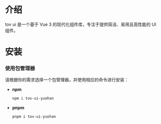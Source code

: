 # 介绍

tov ui 是一个基于 Vue 3 的现代化组件库，专注于提供简洁、易用且高性能的 UI 组件。

# 安装

### 使用包管理器

请根据你的需求选择一个包管理器，并使用相应的命令进行安装：

- **npm**
  ```bash
  npm i tov-ui-yuohan
  ```

- **pnpm**
  ```bash
  pnpm i tov-ui-yuohan
  ```
